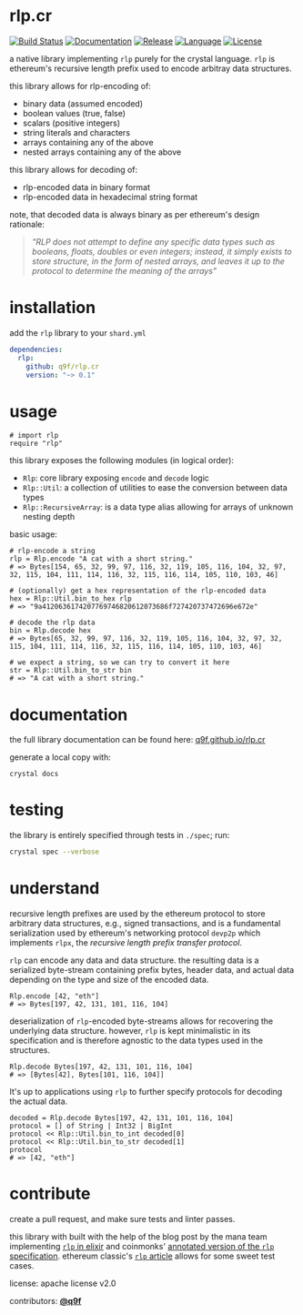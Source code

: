 # rlp.cr

[![Build Status](https://img.shields.io/github/workflow/status/q9f/rlp.cr/Nightly)](https://github.com/q9f/rlp.cr/actions)
[![Documentation](https://img.shields.io/badge/docs-html-black)](https://q9f.github.io/rlp.cr/)
[![Release](https://img.shields.io/github/v/release/q9f/rlp.cr?include_prereleases&color=black)](https://github.com/q9f/rlp.cr/releases/latest)
[![Language](https://img.shields.io/github/languages/top/q9f/rlp.cr?color=black)](https://github.com/q9f/rlp.cr/search?l=crystal)
[![License](https://img.shields.io/github/license/q9f/rlp.cr.svg?color=black)](LICENSE)

a native library implementing `rlp` purely for the crystal language. `rlp` is ethereum's recursive length prefix used to encode arbitray data structures.

this library allows for rlp-encoding of:
* binary data (assumed encoded)
* boolean values (true, false)
* scalars (positive integers)
* string literals and characters
* arrays containing any of the above
* nested arrays containing any of the above

this library allows for decoding of:
* rlp-encoded data in binary format
* rlp-encoded data in hexadecimal string format

note, that decoded data is always binary as per ethereum's design rationale:

> _"RLP does not attempt to define any specific data types such as booleans, floats, doubles or even integers; instead, it simply exists to store structure, in the form of nested arrays, and leaves it up to the protocol to determine the meaning of the arrays"_

# installation

add the `rlp` library to your `shard.yml`

```yaml
dependencies:
  rlp:
    github: q9f/rlp.cr
    version: "~> 0.1"
```

# usage

```crystal
# import rlp
require "rlp"
```

this library exposes the following modules (in logical order):

* `Rlp`: core library exposing `encode` and `decode` logic
* `Rlp::Util`: a collection of utilities to ease the conversion between data types
* `Rlp::RecursiveArray`: is a data type alias allowing for arrays of unknown nesting depth

basic usage:

```crystal
# rlp-encode a string
rlp = Rlp.encode "A cat with a short string."
# => Bytes[154, 65, 32, 99, 97, 116, 32, 119, 105, 116, 104, 32, 97, 32, 115, 104, 111, 114, 116, 32, 115, 116, 114, 105, 110, 103, 46]

# (optionally) get a hex representation of the rlp-encoded data
hex = Rlp::Util.bin_to_hex rlp
# => "9a4120636174207769746820612073686f727420737472696e672e"

# decode the rlp data
bin = Rlp.decode hex
# => Bytes[65, 32, 99, 97, 116, 32, 119, 105, 116, 104, 32, 97, 32, 115, 104, 111, 114, 116, 32, 115, 116, 114, 105, 110, 103, 46]

# we expect a string, so we can try to convert it here
str = Rlp::Util.bin_to_str bin
# => "A cat with a short string."
```

# documentation

the full library documentation can be found here: [q9f.github.io/rlp.cr](https://q9f.github.io/rlp.cr/)

generate a local copy with:

```
crystal docs
```

# testing

the library is entirely specified through tests in `./spec`; run:

```bash
crystal spec --verbose
```

# understand

recursive length prefixes are used by the ethereum protocol to store arbitrary data structures, e.g., signed transactions, and is a fundamental serialization used by ethereum's networking protocol `devp2p` which implements `rlpx`, the _recursive length prefix transfer protocol_.

`rlp` can encode any data and data structure. the resulting data is a serialized byte-stream containing prefix bytes, header data, and actual data depending on the type and size of the encoded data.

```crystal
Rlp.encode [42, "eth"]
# => Bytes[197, 42, 131, 101, 116, 104]
```

deserialization of `rlp`-encoded byte-streams allows for recovering the underlying data structure. however, `rlp` is kept minimalistic in its specification and is therefore agnostic to the data types used in the structures.

```crystal
Rlp.decode Bytes[197, 42, 131, 101, 116, 104]
# => [Bytes[42], Bytes[101, 116, 104]]
```

It's up to applications using `rlp` to further specify protocols for decoding the actual data.

```crystal
decoded = Rlp.decode Bytes[197, 42, 131, 101, 116, 104]
protocol = [] of String | Int32 | BigInt
protocol << Rlp::Util.bin_to_int decoded[0]
protocol << Rlp::Util.bin_to_str decoded[1]
protocol
# => [42, "eth"]
```

# contribute

create a pull request, and make sure tests and linter passes.

this library with built with the help of the blog post by the mana team implementing [`rlp` in elixir](https://www.badykov.com/elixir/2018/05/06/rlp/) and coinmonks' [annotated version of the `rlp` specification](https://medium.com/coinmonks/data-structure-in-ethereum-episode-1-recursive-length-prefix-rlp-encoding-decoding-d1016832f919). ethereum classic's [`rlp` article](https://ethereumclassic.org/blog/2018-03-19-rlp/) allows for some sweet test cases.

license: apache license v2.0

contributors: [**@q9f**](https://github.com/q9f/)
